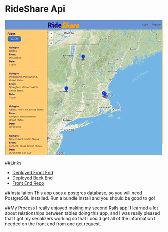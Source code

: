# RideShare Api 

![screenshot](./images/screenshot.png)

##Links
* [Deployed Front End](http://raq929.github.io/ride-share-front-end/)
* [Deployed Back End](https://glacial-atoll-7078.herokuapp.com)
* [Front End Repo](https://github.com/raq929/ride-share-front-end)

##Installation
This app uses a postgres database, so you will need PostgreSQL installed.
Run a bundle install and you should be good to go! 

##My Process
I really enjoyed making my second Rails app! I learned a lot about relationships between tables doing this app, and I was really pleased that I got my serializers working so that I could get all of the information I needed on the front end from one get request. 
